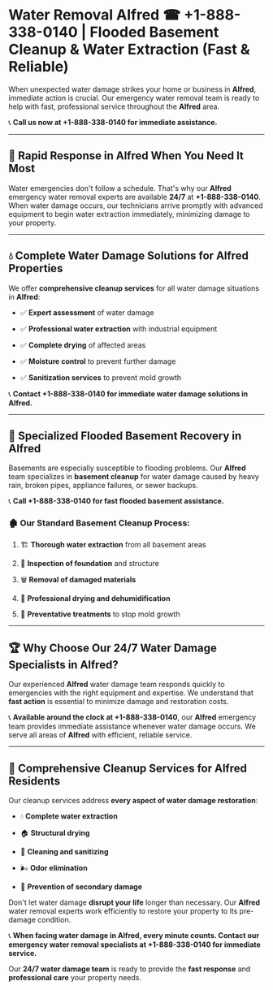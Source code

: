 # Water Removal Alfred ☎ +1-888-338-0140 | Flooded Basement Cleanup & Water Extraction (Fast & Reliable)

When unexpected water damage strikes your home or business in **Alfred**, immediate action is crucial. Our emergency water removal team is ready to help with fast, professional service throughout the **Alfred** area. 

📞 **Call us now at +1-888-338-0140 for immediate assistance.**
---
## 🚀 Rapid Response in Alfred When You Need It Most
Water emergencies don't follow a schedule. That's why our **Alfred** emergency water removal experts are available **24/7** at **+1-888-338-0140**. When water damage occurs, our technicians arrive promptly with advanced equipment to begin water extraction immediately, minimizing damage to your property.
---
## 💧 Complete Water Damage Solutions for Alfred Properties
We offer **comprehensive cleanup services** for all water damage situations in **Alfred**:
- ✅ **Expert assessment** of water damage  
- ✅ **Professional water extraction** with industrial equipment  
- ✅ **Complete drying** of affected areas  
- ✅ **Moisture control** to prevent further damage  
- ✅ **Sanitization services** to prevent mold growth  
📞 **Contact +1-888-338-0140 for immediate water damage solutions in Alfred.**
---
## 🌊 Specialized Flooded Basement Recovery in Alfred
Basements are especially susceptible to flooding problems. Our **Alfred** team specializes in **basement cleanup** for water damage caused by heavy rain, broken pipes, appliance failures, or sewer backups. 
📞 **Call +1-888-338-0140 for fast flooded basement assistance.**
### 🏚️ Our Standard Basement Cleanup Process:
1. 🏗️ **Thorough water extraction** from all basement areas  
2. 🔎 **Inspection of foundation** and structure  
3. 🗑️ **Removal of damaged materials**  
4. 💨 **Professional drying and dehumidification**  
5. 🚫 **Preventative treatments** to stop mold growth  
---
## 🏆 Why Choose Our 24/7 Water Damage Specialists in Alfred?
Our experienced **Alfred** water damage team responds quickly to emergencies with the right equipment and expertise. We understand that **fast action** is essential to minimize damage and restoration costs.
📞 **Available around the clock at +1-888-338-0140**, our **Alfred** emergency team provides immediate assistance whenever water damage occurs. We serve all areas of **Alfred** with efficient, reliable service.
---
## 🧹 Comprehensive Cleanup Services for Alfred Residents
Our cleanup services address **every aspect of water damage restoration**:
- 💧 **Complete water extraction**  
- 🏠 **Structural drying**  
- 🧼 **Cleaning and sanitizing**  
- 🌬️ **Odor elimination**  
- 🚫 **Prevention of secondary damage**  
Don't let water damage **disrupt your life** longer than necessary. Our **Alfred** water removal experts work efficiently to restore your property to its pre-damage condition.
📞 **When facing water damage in Alfred, every minute counts. Contact our emergency water removal specialists at +1-888-338-0140 for immediate service.**
Our **24/7 water damage team** is ready to provide the **fast response** and **professional care** your property needs.
